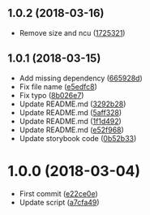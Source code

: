 <a name="1.0.2"></a>
## 1.0.2 (2018-03-16)

* Remove size and ncu ([1725321](https://github.com/Kikobeats/generator-react/commit/1725321))



<a name="1.0.1"></a>
## 1.0.1 (2018-03-15)

* Add missing dependency ([665928d](https://github.com/Kikobeats/generator-react/commit/665928d))
* Fix file name ([e5edfc8](https://github.com/Kikobeats/generator-react/commit/e5edfc8))
* Fix typo ([8b026e7](https://github.com/Kikobeats/generator-react/commit/8b026e7))
* Update README.md ([3292b28](https://github.com/Kikobeats/generator-react/commit/3292b28))
* Update README.md ([5aff328](https://github.com/Kikobeats/generator-react/commit/5aff328))
* Update README.md ([1f1d492](https://github.com/Kikobeats/generator-react/commit/1f1d492))
* Update README.md ([e52f968](https://github.com/Kikobeats/generator-react/commit/e52f968))
* Update storybook code ([0b52b33](https://github.com/Kikobeats/generator-react/commit/0b52b33))



<a name="1.0.0"></a>
# 1.0.0 (2018-03-04)

* First commit ([e22ce0e](https://github.com/Kikobeats/generator-react/commit/e22ce0e))
* Update script ([a7cfa49](https://github.com/Kikobeats/generator-react/commit/a7cfa49))



